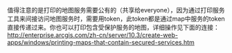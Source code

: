  值得注意的是打印的地图服务需要公有的（共享给everyone），因为通过打印服务工具来间接访问地图服务时，需要用token，此token都是通过map中服务的token直接传递过来。你也可以打印包含受保护服务的地图，详细操作见下面的连接： 
http://enterprise.arcgis.com/zh-cn/server/10.3/create-web-apps/windows/printing-maps-that-contain-secured-services.htm
